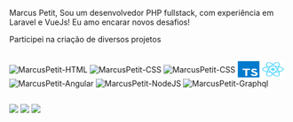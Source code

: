 Marcus Petit,
Sou um desenvolvedor PHP fullstack, com experiência em Laravel e VueJs! Eu amo encarar novos desafios!

Participei na criação de diversos projetos

 <div style="display: inline_block"><br>
  <img align="center" alt="MarcusPetit-HTML" height="30" width="40" padding="10px" src="https://img.icons8.com/?size=100&id=UGYn5TapNioV&format=png&color=000000">
  <img align="center" alt="MarcusPetit-CSS" height="30" width="40" padding="10px" src="https://img.icons8.com/?size=100&id=qfQaIYKX23qY&format=png&color=000000">
    <img align="center" alt="MarcusPetit-CSS" height="30" width="40" padding="10px" src="https://img.icons8.com/?size=100&id=5OD485koNIrb&format=png&color=000000">
  <img align="center" alt="MarcusPetit-Ts" height="30" width="40" padding="10px" src="https://raw.githubusercontent.com/devicons/devicon/master/icons/typescript/typescript-plain.svg">
  <img align="center" alt="MarcusPetit-React" height="30" width="40" padding="10px" src="https://raw.githubusercontent.com/devicons/devicon/master/icons/react/react-original.svg">
  <img align="center" alt="MarcusPetit-Angular" height="30" width="40" padding="10px" src="https://img.icons8.com/color/240/null/angularjs.png">
  <img align="center" alt="MarcusPetit-NodeJS" height="30" width="40" padding="10px" src="https://img.icons8.com/color/480/null/nodejs.png">
   <img align="center" alt="MarcusPetit-Graphql" height="30" width="40" padding="10px" src="https://img.icons8.com/color/480/null/graphql.png">
 
 
  
</div>

   ##
 
<div> 
  
  <a href="https://www.instagram.com/petitdev_/" target="_blank"><img src="https://img.shields.io/badge/-Instagram-%23E4405F?style=for-the-badge&logo=instagram&logoColor=white" target="_blank"></a> 
  <a href = "mailto:marcuspetit42@hotmail.com"><img src="https://img.shields.io/badge/-Gmail-%23333?style=for-the-badge&logo=gmail&logoColor=white" target="_blank"></a>
  <a href="https://www.linkedin.com/in/rafaella-ballerini-45875016a" target="_blank"><img src="https://img.shields.io/badge/-LinkedIn-%230077B5?style=for-the-badge&logo=linkedin&logoColor=white" target="_blank"></a> 
 
 
</div>
